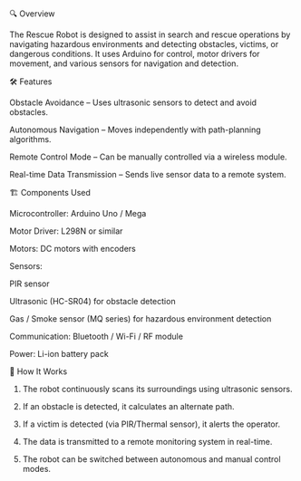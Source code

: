 🔍 Overview

The Rescue Robot is designed to assist in search and rescue operations by navigating hazardous environments and detecting obstacles, victims, or dangerous conditions. It uses Arduino for control, motor drivers for movement, and various sensors for navigation and detection.


🛠 Features

Obstacle Avoidance – Uses ultrasonic sensors to detect and avoid obstacles.

Autonomous Navigation – Moves independently with path-planning algorithms.

Remote Control Mode – Can be manually controlled via a wireless module.

Real-time Data Transmission – Sends live sensor data to a remote system.


🏗 Components Used

Microcontroller: Arduino Uno / Mega

Motor Driver: L298N or similar

Motors: DC motors with encoders

Sensors:

PIR sensor 

Ultrasonic (HC-SR04) for obstacle detection

Gas / Smoke sensor (MQ series) for hazardous environment detection

Communication: Bluetooth / Wi-Fi / RF module

Power: Li-ion battery pack


🔧 How It Works

1. The robot continuously scans its surroundings using ultrasonic sensors.

2. If an obstacle is detected, it calculates an alternate path.

3. If a victim is detected (via PIR/Thermal sensor), it alerts the operator.

4. The data is transmitted to a remote monitoring system in real-time.

5. The robot can be switched between autonomous and manual control modes.
